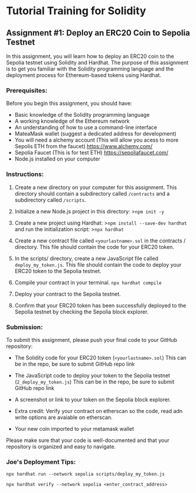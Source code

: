 # Tutorial Training for Solidity

## Assignment #1: Deploy an ERC20 Coin to Sepolia Testnet

In this assignment, you will learn how to deploy an ERC20 coin to the Sepolia testnet using Solidity and Hardhat. The purpose of this assignment is to get you familiar with the Solidity programming language and the deployment process for Ethereum-based tokens using Hardhat.
        
### Prerequisites:
Before you begin this assignment, you should have:

- Basic knowledge of the Solidity programming language
- A working knowledge of the Ethereum network
- An understanding of how to use a command-line interface
- MateaMask wallet (suggest a dedicated address for development)
- You will need a alchemy account (This will allow you acess to more Sepolis ETH from the faucet) https://www.alchemy.com/
- Sepolia Faucet (This is for test ETH) https://sepoliafaucet.com/
- Node.js installed on your computer

### Instructions:
1. Create a new directory on your computer for this assignment. This directory should contain a subdirectory called `/contracts` and a subdirectory called `/scripts`.

2. Initialize a new Node.js project in this directory: >`npm init -y`

3. Create a new project using Hardhat: >`npm install --save-dev hardhat` and run the initialization script: >`npx hardhat`

4. Create a new contract file called `<yourlastname>.sol` in the contracts / directory. This file should contain the code for your ERC20 token.

5. In the scripts/ directory, create a new JavaScript file called `deploy_my_token.js`. This file should contain the code to deploy your ERC20 token to the Sepolia testnet.

6. Compile your contract in your terminal. `npx hardhat compile`

7. Deploy your contract to the Sepolia testnet.

8. Confirm that your ERC20 token has been successfully deployed to the Sepolia testnet by checking the Sepolia block explorer.

### Submission:
To submit this assignment, please push your final code to your GitHub repository:

- The Solidity code for your ERC20 token (`<yourlastname>.sol`) This can be in the repo, be sure to submit GitHub repo link
- The JavaScript code to deploy your token to the Sepolia testnet (`2_deploy_my_token.js`) This can be in the repo, be sure to submit GitHub repo link
- A screenshot or link to your token on the Sepolia block explorer. 

- Extra credit: Verify your contract on etherscan so the code, read adn write options are avaiable on etherscan.
- Your new coin imported to your metamask wallet

Please make sure that your code is well-documented and that your repository is organized and easy to navigate.

### Joe's Deployment Tips:
```shell
npx hardhat run --network sepolia scripts/deploy_my_token.js
```

```shell
npx hardhat verify --network sepolia <enter_contract_address>
```
